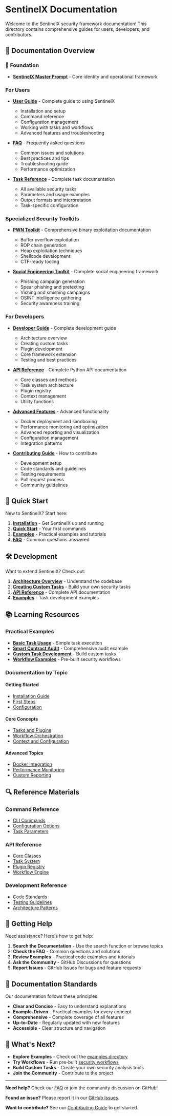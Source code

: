 # SentinelX Documentation

Welcome to the SentinelX security framework documentation! This directory contains comprehensive guides for users, developers, and contributors.

## 📖 Documentation Overview

### 🎯 **Foundation**
- **[SentinelX Master Prompt](../SENTINELX_MASTER_PROMPT.md)** - Core identity and operational framework

### For Users
- **[User Guide](USER_GUIDE.md)** - Complete guide to using SentinelX
  - Installation and setup
  - Command reference
  - Configuration management
  - Working with tasks and workflows
  - Advanced features and troubleshooting

- **[FAQ](FAQ.md)** - Frequently asked questions
  - Common issues and solutions
  - Best practices and tips
  - Troubleshooting guide
  - Performance optimization

- **[Task Reference](TASK_REFERENCE.md)** - Complete task documentation
  - All available security tasks
  - Parameters and usage examples
  - Output formats and interpretation
  - Task-specific configuration

### Specialized Security Toolkits
- **[PWN Toolkit](PWN_TOOLKIT.md)** - Comprehensive binary exploitation documentation
  - Buffer overflow exploitation
  - ROP chain generation
  - Heap exploitation techniques
  - Shellcode development
  - CTF-ready tooling

- **[Social Engineering Toolkit](SOCIAL_ENGINEERING_TOOLKIT.md)** - Complete social engineering framework
  - Phishing campaign generation
  - Spear phishing and pretexting
  - Vishing and smishing campaigns
  - OSINT intelligence gathering
  - Security awareness training

### For Developers
- **[Developer Guide](DEVELOPER_GUIDE.md)** - Complete development guide
  - Architecture overview
  - Creating custom tasks
  - Plugin development
  - Core framework extension
  - Testing and best practices

- **[API Reference](API_REFERENCE.md)** - Complete Python API documentation
  - Core classes and methods
  - Task system architecture
  - Plugin registry
  - Context management
  - Utility functions

- **[Advanced Features](ADVANCED_FEATURES.md)** - Advanced functionality
  - Docker deployment and sandboxing
  - Performance monitoring and optimization
  - Advanced reporting and visualization
  - Configuration management
  - Integration patterns

- **[Contributing Guide](CONTRIBUTING.md)** - How to contribute
  - Development setup
  - Code standards and guidelines
  - Testing requirements
  - Pull request process
  - Community guidelines

## 🎯 Quick Start

New to SentinelX? Start here:

1. **[Installation](USER_GUIDE.md#installation)** - Get SentinelX up and running
2. **[Quick Start](USER_GUIDE.md#quick-start)** - Your first commands
3. **[Examples](../examples/)** - Practical examples and tutorials
4. **[FAQ](FAQ.md)** - Common questions answered

## 🛠️ Development

Want to extend SentinelX? Check out:

1. **[Architecture Overview](DEVELOPER_GUIDE.md#architecture-overview)** - Understand the codebase
2. **[Creating Custom Tasks](DEVELOPER_GUIDE.md#creating-custom-tasks)** - Build your own security tasks
3. **[API Reference](API_REFERENCE.md)** - Complete API documentation
4. **[Examples](../examples/custom_task_example.py)** - Task development examples

## 📚 Learning Resources

### Practical Examples
- **[Basic Task Usage](../examples/basic_task.py)** - Simple task execution
- **[Smart Contract Audit](../examples/smart_contract_audit.py)** - Comprehensive audit example
- **[Custom Task Development](../examples/custom_task_example.py)** - Build custom tasks
- **[Workflow Examples](../examples/workflows/)** - Pre-built security workflows

### Documentation by Topic

#### Getting Started
- [Installation Guide](USER_GUIDE.md#installation)
- [First Steps](USER_GUIDE.md#quick-start)
- [Configuration](USER_GUIDE.md#configuration)

#### Core Concepts
- [Tasks and Plugins](DEVELOPER_GUIDE.md#architecture-overview)
- [Workflow Orchestration](USER_GUIDE.md#workflow-orchestration)
- [Context and Configuration](API_REFERENCE.md#context-management)

#### Advanced Topics
- [Docker Integration](ADVANCED_FEATURES.md#docker-deployment)
- [Performance Monitoring](ADVANCED_FEATURES.md#performance-monitoring)
- [Custom Reporting](ADVANCED_FEATURES.md#advanced-reporting)

## 🔍 Reference Materials

### Command Reference
- [CLI Commands](USER_GUIDE.md#command-reference)
- [Configuration Options](USER_GUIDE.md#configuration)
- [Task Parameters](TASK_REFERENCE.md)

### API Reference
- [Core Classes](API_REFERENCE.md#core-classes)
- [Task System](API_REFERENCE.md#task-system)
- [Plugin Registry](API_REFERENCE.md#plugin-registry)
- [Workflow Engine](API_REFERENCE.md#workflow-engine)

### Development Reference
- [Code Standards](CONTRIBUTING.md#code-standards)
- [Testing Guidelines](CONTRIBUTING.md#testing)
- [Architecture Patterns](DEVELOPER_GUIDE.md#best-practices)

## 🤝 Getting Help

Need assistance? Here's how to get help:

1. **Search the Documentation** - Use the search function or browse topics
2. **Check the FAQ** - Common questions and solutions
3. **Review Examples** - Practical code examples and tutorials
4. **Ask the Community** - GitHub Discussions for questions
5. **Report Issues** - GitHub Issues for bugs and feature requests

## 📄 Documentation Standards

Our documentation follows these principles:

- **Clear and Concise** - Easy to understand explanations
- **Example-Driven** - Practical examples for every concept
- **Comprehensive** - Complete coverage of all features
- **Up-to-Date** - Regularly updated with new features
- **Accessible** - Clear structure and navigation

## 🚀 What's Next?

- **Explore Examples** - Check out the [examples directory](../examples/)
- **Try Workflows** - Run pre-built [security workflows](../examples/workflows/)
- **Build Custom Tasks** - Create your own security analysis tools
- **Join the Community** - Contribute to the project

---

**Need help?** Check our [FAQ](FAQ.md) or join the community discussion on GitHub!

**Found an issue?** Please report it in our [GitHub Issues](https://github.com/your-org/sentinelx/issues).

**Want to contribute?** See our [Contributing Guide](CONTRIBUTING.md) to get started.

